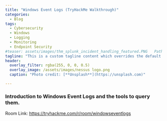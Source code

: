 ```yaml
---
title: "Windows Event Logs (TryHackMe Walkthrough)"
categories:
  - Blog
tags:
  - Cybersecurity
  - Windows
  - Logging
  - Monitoring
  - Endpoint Security
#teaser: assets/images/thm_splunk_incident_handling_featured.PNG   Path to the teaser image
tagline: "This is a custom tagline content which overrides the default page excerpt."
header:
  overlay_filter: rgba(255, 0, 0, 0.5)
  overlay_image: /assets/images/nessus logo.png
  caption: "Photo credit: [**Unsplash**](https://unsplash.com)"

---
```



### Introduction to Windows Event Logs and the tools to query them.

Room Link:  <a href="https://tryhackme.com/r/room/windowseventlogs" target="_blank" rel="noopener noreferrer"> https://tryhackme.com/r/room/windowseventlogs</a>
